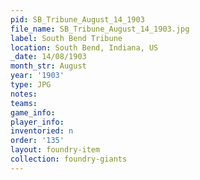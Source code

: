 ```yaml
---
pid: SB_Tribune_August_14_1903
file_name: SB_Tribune_August_14_1903.jpg
label: South Bend Tribune
location: South Bend, Indiana, US
_date: 14/08/1903
month_str: August
year: '1903'
type: JPG
notes: 
teams: 
game_info: 
player_info: 
inventoried: n
order: '135'
layout: foundry-item
collection: foundry-giants
---
```

